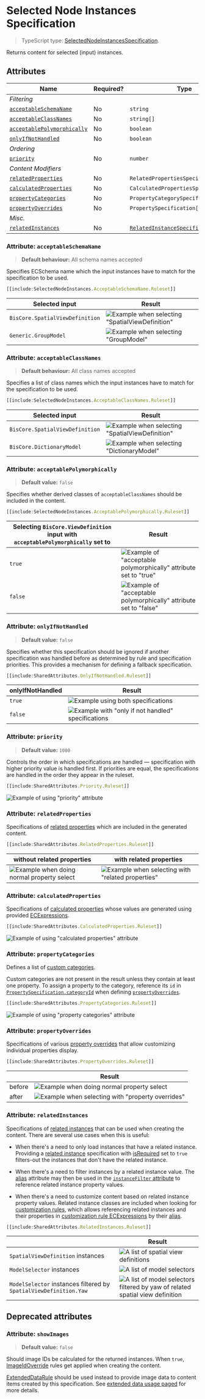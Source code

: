 # Selected Node Instances Specification

> TypeScript type: [SelectedNodeInstancesSpecification]($presentation-common).

Returns content for selected (input) instances.

## Attributes

| Name                                                                | Required? | Type                                                                                | Default |
| ------------------------------------------------------------------- | --------- | ----------------------------------------------------------------------------------- | ------- |
| *Filtering*                                                         |
| [`acceptableSchemaName`](#attribute-acceptableschemaname)           | No        | `string`                                                                            | `""`    |
| [`acceptableClassNames`](#attribute-acceptableclassnames)           | No        | `string[]`                                                                          | `[]`    |
| [`acceptablePolymorphically`](#attribute-acceptablepolymorphically) | No        | `boolean`                                                                           | `false` |
| [`onlyIfNotHandled`](#attribute-onlyifnothandled)                   | No        | `boolean`                                                                           | `false` |
| *Ordering*                                                          |
| [`priority`](#attribute-priority)                                   | No        | `number`                                                                            | `1000`  |
| *Content Modifiers*                                                 |
| [`relatedProperties`](#attribute-relatedproperties)                 | No        | `RelatedPropertiesSpecification[]`                                                  | `[]`    |
| [`calculatedProperties`](#attribute-calculatedproperties)           | No        | `CalculatedPropertiesSpecification[]`                                               | `[]`    |
| [`propertyCategories`](#attribute-propertycategories)               | No        | `PropertyCategorySpecification[]`                                                   | `[]`    |
| [`propertyOverrides`](#attribute-propertyoverrides)                 | No        | `PropertySpecification[]`                                                           | `[]`    |
| *Misc.*                                                             |
| [`relatedInstances`](#attribute-relatedinstances)                   | No        | [`RelatedInstanceSpecification[]`](../Common-Rules/RelatedInstanceSpecification.md) | `[]`    |

### Attribute: `acceptableSchemaName`

> **Default behaviour:** All schema names accepted

Specifies ECSchema name which the input instances have to match for the specification to be used.

```ts
[[include:SelectedNodeInstances.AcceptableSchemaName.Ruleset]]
```

  | Selected input                  | Result                                                                                                          |
  | ------------------------------- | --------------------------------------------------------------------------------------------------------------- |
  | `BisCore.SpatialViewDefinition` | ![Example when selecting "SpatialViewDefinition"](./media/selectednodeinstances-with-spatialviewdefinition.png) |
  | `Generic.GroupModel`            | ![Example when selecting "GroupModel"](./media/content-empty-table.png)                                         |

### Attribute: `acceptableClassNames`

> **Default behaviour:** All class names accepted

Specifies a list of class names which the input instances have to match for the specification to be used.

```ts
[[include:SelectedNodeInstances.AcceptableClassNames.Ruleset]]
```

  | Selected input                  | Result                                                                                                          |
  | ------------------------------- | --------------------------------------------------------------------------------------------------------------- |
  | `BisCore.SpatialViewDefinition` | ![Example when selecting "SpatialViewDefinition"](./media/selectednodeinstances-with-spatialviewdefinition.png) |
  | `BisCore.DictionaryModel`       | ![Example when selecting "DictionaryModel"](./media/content-empty-table.png)                                    |

### Attribute: `acceptablePolymorphically`

> **Default value:** `false`

Specifies whether derived classes of `acceptableClassNames` should be included in the content.

```ts
[[include:SelectedNodeInstances.AcceptablePolymorphically.Ruleset]]
```

  | Selecting `BisCore.ViewDefinition` input with `acceptablePolymorphically` set to | Result                                                                                                                                      |
  | -------------------------------------------------------------------------------- | ------------------------------------------------------------------------------------------------------------------------------------------- |
  | `true`                                                                           | ![Example of "acceptable polymorphically" attribute set to "true"](./media/selectednodeinstances-with-spatialviewdefinition.png) |
  | `false`                                                                          | ![Example of "acceptable polymorphically" attribute set to "false"](./media/content-empty-table.png)                                                    |

### Attribute: `onlyIfNotHandled`

> **Default value:** `false`

Specifies whether this specification should be ignored if another specification was handled before as determined by rule and specification priorities. This provides a mechanism for defining a fallback specification.

```ts
[[include:SharedAttributes.OnlyIfNotHandled.Ruleset]]
```

  | onlyIfNotHandled | Result                                                                                                     |
  | ---------------- | ---------------------------------------------------------------------------------------------------------- |
  | `true`           | ![Example using both specifications](./media/sharedattributes-with-onlyifnothandled-1.png)                 |
  | `false`          | ![Example with "only if not handled" specifications](./media/sharedattributes-with-onlyifnothandled-2.png) |

### Attribute: `priority`

> **Default value:** `1000`

Controls the order in which specifications are handled — specification with higher priority value is handled first. If priorities are equal, the specifications are handled in the order they appear in the ruleset.

```ts
[[include:SharedAttributes.Priority.Ruleset]]
```

![Example of using "priority" attribute](./media/sharedattributes-with-priority.png)

### Attribute: `relatedProperties`

Specifications of [related properties](./RelatedPropertiesSpecification.md) which are included in the generated content.

```ts
[[include:SharedAttributes.RelatedProperties.Ruleset]]
```

  | without related properties                                                                          | with related properties                                                                                    |
  | --------------------------------------------------------------------------------------------------- | ---------------------------------------------------------------------------------------------------------- |
  | ![Example when doing normal property select](./media/sharedattributes-with-relatedproperties-1.png) | ![Example when selecting with "related properties"](./media/sharedattributes-with-relatedproperties-2.png) |

### Attribute: `calculatedProperties`

Specifications of [calculated properties](./CalculatedPropertiesSpecification.md) whose values are generated using provided [ECExpressions](../Advanced/ECExpressions.md#ecinstance).

```ts
[[include:SharedAttributes.CalculatedProperties.Ruleset]]
```

![Example of using "calculated properties" attribute](./media/sharedattributes-with-calculatedproperties.png)

### Attribute: `propertyCategories`

Defines a list of [custom categories](PropertyCategorySpecification.md).

Custom categories are not present in the result unless they contain at least one property. To assign a property to the category, reference its `id` in [`PropertySpecification.categoryId`](./PropertySpecification.md) when defining [`propertyOverrides`](#attribute-propertyoverrides).

```ts
[[include:SharedAttributes.PropertyCategories.Ruleset]]
```

![Example of using "property categories" attribute](./media/sharedattributes-with-propertycategories.png)

### Attribute: `propertyOverrides`

Specifications of various [property overrides](./PropertySpecification.md) that allow customizing individual properties display.

```ts
[[include:SharedAttributes.PropertyOverrides.Ruleset]]
```

  |        | Result                                                                                                     |
  | ------ | ---------------------------------------------------------------------------------------------------------- |
  | before | ![Example when doing normal property select](./media/sharedattributes-with-propertyoverrides-1.png)        |
  | after  | ![Example when selecting with "property overrides"](./media/sharedattributes-with-propertyoverrides-2.png) |

### Attribute: `relatedInstances`

Specifications of [related instances](../Common-Rules/RelatedInstanceSpecification.md) that can be used when creating the content. There are several use cases when this is useful:

- When there's a need to only load instances that have a related instance. Providing a [related instance](../Common-Rules/RelatedInstanceSpecification.md)
  specification with [isRequired](../Common-Rules/RelatedInstanceSpecification.md) set to `true` filters-out the instances that don't have the related instance.

- When there's a need to filter instances by a related instance value. The [alias](../Common-Rules/RelatedInstanceSpecification.md) attribute may then be used
  in the [`instanceFilter` attribute](#attribute-instancefilter) to reference related instance property values.

- When there's a need to customize content based on related instance property values. Related instance classes are included when looking for [customization rules](../Customization/index.md),
  which allows referencing related instances and their properties in [customization rule ECExpressions](../Customization/ECExpressions.md#override-value) by their
  [alias](../Common-Rules/RelatedInstanceSpecification.md).

```ts
[[include:SharedAttributes.RelatedInstances.Ruleset]]
```

  |                                                                   | Result                                                                                                                                |
  | ----------------------------------------------------------------- | ------------------------------------------------------------------------------------------------------------------------------------- |
  | `SpatialViewDefinition` instances                                 | ![A list of spatial view definitions](./media/sharedattributes-with-relatedinstances-3.png)                                           |
  | `ModelSelector` instances                                         | ![A list of model selectors](./media/sharedattributes-with-relatedinstances-2.png)                                                    |
  | `ModelSelector` instances filtered by `SpatialViewDefinition.Yaw` | ![A list of model selectors filtered by yaw of related spatial view definition](./media/sharedattributes-with-relatedinstances-1.png) |

## Deprecated attributes

### Attribute: `showImages`

> **Default value:** `false`

Should image IDs be calculated for the returned instances. When `true`, [ImageIdOverride](../customization/ImageIdOverride.md) rules get applied when creating the content.

[ExtendedDataRule](../customization/ExtendedDataRule.md) should be used instead to provide image data to content items created by this specification. See [extended data usage paged](../customization/ExtendedDataUsage.md) for more details.
